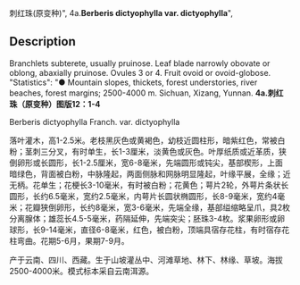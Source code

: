刺红珠(原变种)",
4a.**Berberis dictyophylla var. dictyophylla**",

## Description
Branchlets subterete, usually pruinose. Leaf blade narrowly obovate or oblong, abaxially pruinose. Ovules 3 or 4. Fruit ovoid or ovoid-globose.
  "Statistics": "● Mountain slopes, thickets, forest understories, river beaches, forest margins; 2500-4000 m. Sichuan, Xizang, Yunnan.
**4a.刺红珠（原变种）图版12：1-4**

Berberis dictyophylla Franch. var. dictyophylla

落叶灌木，高1-2.5米。老枝黑灰色或黄褐色，幼枝近圆柱形，暗紫红色，常被白粉；茎刺三分叉，有时单生，长1-3厘米，淡黄色或灰色。叶厚纸质或近革质，狭倒卵形或长圆形，长1-2.5厘米，宽6-8毫米，先端圆形或钝尖，基部楔形，上面暗绿色，背面被白粉，中脉隆起，两面侧脉和网脉明显隆起，叶缘平展，全缘；近无柄。花单生；花梗长3-10毫米，有时被白粉；花黄色；萼片2轮，外萼片条状长圆形，长约6.5毫米，宽约2.5毫米，内萼片长圆状椭圆形，长8-9毫米，宽约4毫米；花瓣狭倒卵形，长约8毫米，宽3-6毫米，先端全缘，基部缢缩略呈爪，具2枚分离腺体；雄蕊长4.5-5毫米，药隔延伸，先端突尖；胚珠3-4枚。浆果卵形或卵球形，长9-14毫米，直径6-8毫米，红色，被白粉，顶端具宿存花柱，有时宿存花柱弯曲。花期5-6月，果期7-9月。

产于云南、四川、西藏。生于山坡灌丛中、河滩草地、林下、林缘、草坡。海拔2500-4000米。模式标本采自云南洱源。
